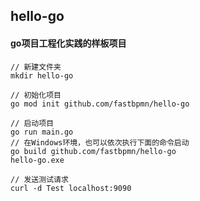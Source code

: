 ## hello-go
#### go项目工程化实践的样板项目
```
// 新建文件夹
mkdir hello-go
```

```
// 初始化项目
go mod init github.com/fastbpmn/hello-go
```

```
// 启动项目
go run main.go
// 在Windows环境，也可以依次执行下面的命令启动
go build github.com/fastbpmn/hello-go
hello-go.exe
```

```
// 发送测试请求
curl -d Test localhost:9090
```